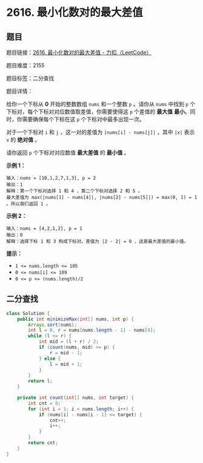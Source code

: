 # 2616. 最小化数对的最大差值

## 题目

题目链接：[2616. 最小化数对的最大差值 - 力扣（LeetCode）](https://leetcode.cn/problems/minimize-the-maximum-difference-of-pairs/description/)

题目难度：2155

题目标签：二分查找

题目详情：

给你一个下标从 **0** 开始的整数数组 `nums` 和一个整数 `p` 。请你从 `nums` 中找到 `p` 个下标对，每个下标对对应数值取差值，你需要使得这 `p` 个差值的 **最大值** **最小**。同时，你需要确保每个下标在这 `p` 个下标对中最多出现一次。

对于一个下标对 `i` 和 `j` ，这一对的差值为 `|nums[i] - nums[j]|` ，其中 `|x|` 表示 `x` 的 **绝对值** 。

请你返回 `p` 个下标对对应数值 **最大差值** 的 **最小值** 。

**示例 1：**

```
输入：nums = [10,1,2,7,1,3], p = 2
输出：1
解释：第一个下标对选择 1 和 4 ，第二个下标对选择 2 和 5 。
最大差值为 max(|nums[1] - nums[4]|, |nums[2] - nums[5]|) = max(0, 1) = 1 。所以我们返回 1 。
```

**示例 2：**

```
输入：nums = [4,2,1,2], p = 1
输出：0
解释：选择下标 1 和 3 构成下标对。差值为 |2 - 2| = 0 ，这是最大差值的最小值。
```

**提示：**

- `1 <= nums.length <= 105`
- `0 <= nums[i] <= 109`
- `0 <= p <= (nums.length)/2`



## 二分查找

``` java
class Solution {
    public int minimizeMax(int[] nums, int p) {
        Arrays.sort(nums);
        int l = 0, r = nums[nums.length - 1] - nums[0];
        while (l <= r) {
            int mid = (l + r) / 2;
            if (count(nums, mid) >= p) {
                r = mid - 1;
            } else {
                l = mid + 1;
            }
        }
        return l;
    }

    private int count(int[] nums, int target) {
        int cnt = 0;
        for (int i = 1; i < nums.length; i++) {
            if (nums[i] - nums[i - 1] <= target) {
                cnt++;
                i++;
            }
        }
        return cnt;
    }
}
```